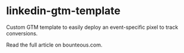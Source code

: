 # linkedin-gtm-template
Custom GTM template to easily deploy an event-specific pixel to track conversions.

Read the full article on bounteous.com. 
